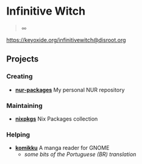 # Infinitive Witch

> ∞

https://keyoxide.org/infinitivewitch@disroot.org

## Projects

### Creating

- [**nur-packages**](https://github.com/infinitivewitch/nur-packages) My personal NUR repository

### Maintaining

- [**nixpkgs**](https://github.com/nixos/nixpkgs) Nix Packages collection

### Helping

- [**komikku**](https://gitlab.com/valos/Komikku) A manga reader for GNOME
  - _some bits of the Portuguese (BR) translation_